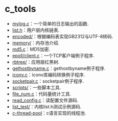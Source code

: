 # c\_tools

* [mylog.c](https://github.com/Tianer1123/c_tools/blob/master/mylog.c)：一个简单的日志输出的函数.
* [list.h](https://github.com/Tianer1123/c_tools/blob/master/list.h)：用户层内核链表.
* [encoded/](https://github.com/Tianer1123/c_tools/tree/master/encoded)：根据编码表实现GB2312与UTF-8转码.
* [memory/](https://github.com/Tianer1123/c_tools/tree/master/memory)：内存池介绍.
* [md5.c](https://github.com/Tianer1123/c_tools/blob/master/md5.c)：MD5加密.
* [epoll/client.c](https://github.com/Tianer1123/c_tools/blob/master/epoll/client.c)：一个TCP客户端例子程序.
* [rbtree/](https://github.com/Tianer1123/c_tools/tree/master/rbtree)：应用层红黑树.
* [gethostbyname.c](https://github.com/Tianer1123/c_tools/blob/master/gethostbyname.c)：gethostbyname例子程序.
* [iconv.c](https://github.com/Tianer1123/c_tools/blob/master/iconv.c)：iconv库编码转换例子程序.
* [socketpair.c](https://github.com/Tianer1123/c_tools/blob/master/socketpair.c)：socketpair例子程序.
* [scripts/](https://github.com/Tianer1123/c_tools/tree/master/scripts)：一些脚本工具.
* [file_num.c](https://github.com/Tianer1123/c_tools/blob/master/file_num.c)：代码量统计工具.
* [read_config.c](https://github.com/Tianer1123/c_tools/blob/master/read_config.c)：读配置文件源码.
* [list_test/](https://github.com/Tianer1123/c_tools/tree/master/list_test)：内核list.h测试示例源码.
* [c-thread-pool](https://github.com/Pithikos/C-Thread-Pool)：c语言实现的线程池.
